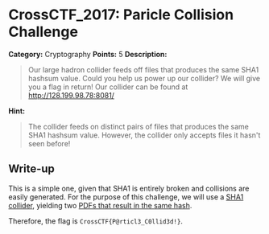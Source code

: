 # CrossCTF_2017: Paricle Collision Challenge

**Category:** Cryptography
**Points:** 5
**Description:**

>Our large hadron collider feeds off files that produces the same SHA1 hashsum value. Could you help us power up our collider? We will give you a flag in return! Our collider can be found at http://128.199.98.78:8081/

**Hint:**

>The collider feeds on distinct pairs of files that produces the same SHA1 hashsum value.
However, the collider only accepts files it hasn't seen before!

## Write-up
This is a simple one, given that SHA1 is entirely broken and collisions are easily generated. For the purpose of this challenge, we will use a [SHA1 collider](http://alf.nu/SHA1), yielding two [PDFs that result in the same hash](sha.zip).

Therefore, the flag is `CrossCTF{P@rticl3_C0llid3d!}`.